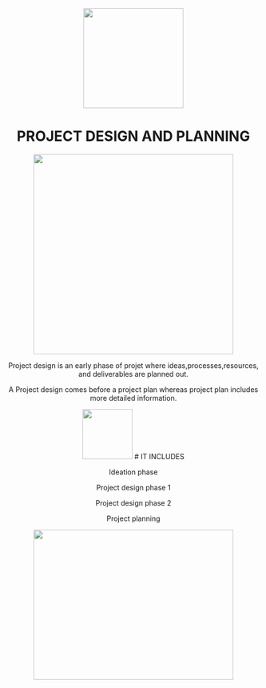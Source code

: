 <div align="center">   
  
  
<img src='https://media.giphy.com/media/ozsltsutNZsY0/giphy.gif' width="200" height="200">
  
# PROJECT DESIGN AND PLANNING
  
  
  
  
  

  
  
 <img src='https://i.pinimg.com/originals/df/39/2f/df392fb90619818047bf4f09e0adbc36.gif' width="400" height="400">
  
  
  
  
  
  
  
  
  
  
  
  
  
 
  Project design is an early phase of projet where ideas,processes,resources, and deliverables are planned out.
  
  A Project design comes before a project plan whereas project plan includes more detailed information.
  
<div align="leftcorner">   
 <img src='https://i0.wp.com/marketurbanism.com/wp-content/uploads/2017/12/cta-arrow-right.gif?ssl=1' width="100" height="100">
  # IT INCLUDES
     
     
     
     
  Ideation phase
  
  
  Project design phase 1
  
  
  
  Project design phase 2
  
  
  
  Project planning
  
  

<div align="center">
  
  

<img src='https://www.vkreate.in/storage/services_image/2019-10-02-17-58-31-5d94e547333d3-web-design.gif' width="400" height="300">
  
  
  
  
  
  
  
  


